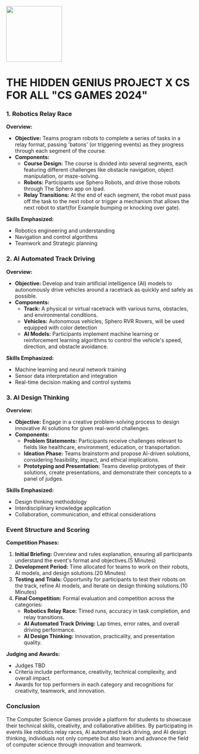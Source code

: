 <img src="https://github.com/Hgp-GeniusLabs/Curriculum/blob/10734f2c827128dde773ea4f266d154d46977866/Org-Wide/Assets/hgp_logo_original.png" width="150"/>

# THE HIDDEN GENIUS PROJECT X CS FOR ALL "CS GAMES 2024"

### 1. Robotics Relay Race
**Overview:**
- **Objective:** Teams program robots to complete a series of tasks in a relay format, passing 'batons' (or triggering events) as they progress through each segment of the course.
- **Components:**
  - **Course Design:** The course is divided into several segments, each featuring different challenges like obstacle navigation, object manipulation, or maze-solving.
  - **Robots:** Participants use Sphero Robots, and drive those robots through The Sphero app on Ipad.
  - **Relay Transitions:** At the end of each segment, the robot must pass off the task to the next robot or trigger a mechanism that allows the next robot to start(for Example bumping or knocking over gate).

**Skills Emphasized:**
- Robotics engineering and understanding
- Navigation and control algorithms
- Teamwork and Strategic planning

### 2. AI Automated Track Driving
**Overview:**
- **Objective:** Develop and train artificial intelligence (AI) models to autonomously drive vehicles around a racetrack as quickly and safely as possible.
- **Components:**
  - **Track:** A physical or virtual racetrack with various turns, obstacles, and environmental conditions.
  - **Vehicles:** Autonomous vehicles, Sphero RVR Rovers, will be used equipped with color detection
  - **AI Models:** Participants implement machine learning or reinforcement learning algorithms to control the vehicle's speed, direction, and obstacle avoidance.

**Skills Emphasized:**
- Machine learning and neural network training
- Sensor data interpretation and integration
- Real-time decision making and control systems

### 3. AI Design Thinking
**Overview:**
- **Objective:** Engage in a creative problem-solving process to design innovative AI solutions for given real-world challenges.
- **Components:**
  - **Problem Statements:** Participants receive challenges relevant to fields like healthcare, environment, education, or transportation.
  - **Ideation Phase:** Teams brainstorm and propose AI-driven solutions, considering feasibility, impact, and ethical implications.
  - **Prototyping and Presentation:** Teams develop prototypes of their solutions, create presentations, and demonstrate their concepts to a panel of judges.

**Skills Emphasized:**
- Design thinking methodology
- Interdisciplinary knowledge application
- Collaboration, communication, and ethical considerations

### Event Structure and Scoring
**Competition Phases:**
1. **Initial Briefing:** Overview and rules explanation, ensuring all participants understand the event's format and objectives.(5 Minutes)
2. **Development Period:** Time allocated for teams to work on their robots, AI models, and design solutions.(20 Minutes)
3. **Testing and Trials:** Opportunity for participants to test their robots on the track, refine AI models, and iterate on design thinking solutions.(10 Minutes)
4. **Final Competition:** Formal evaluation and competition across the categories:
   - **Robotics Relay Race:** Timed runs, accuracy in task completion, and relay transitions.
   - **AI Automated Track Driving:** Lap times, error rates, and overall driving performance.
   - **AI Design Thinking:** Innovation, practicality, and presentation quality.

**Judging and Awards:**
- Judges TBD
- Criteria include performance, creativity, technical complexity, and overall impact.
- Awards for top performers in each category and recognitions for creativity, teamwork, and innovation.

### Conclusion
The Computer Science Games provide a platform for students to showcase their technical skills, creativity, and collaborative abilities. By participating in events like robotics relay races, AI automated track driving, and AI design thinking, individuals not only compete but also learn and advance the field of computer science through innovation and teamwork.

